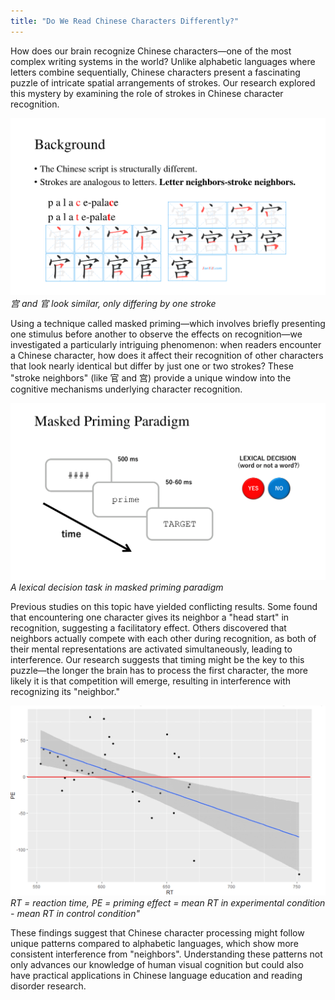 ```yaml
---
title: "Do We Read Chinese Characters Differently?"
---
```

 
How does our brain recognize Chinese characters—one of the most complex writing systems in the world? Unlike alphabetic languages where letters combine sequentially, Chinese characters present a fascinating puzzle of intricate spatial arrangements of strokes. Our research explored this mystery by examining the role of strokes in Chinese character recognition.

![Chinese stroke neighbors](images/vr-1.png)
*宫 and 官 look similar, only differing by one stroke*

Using a technique called masked priming—which involves briefly presenting one stimulus before another to observe the effects on recognition—we investigated a particularly intriguing phenomenon: when readers encounter a Chinese character, how does it affect their recognition of other characters that look nearly identical but differ by just one or two strokes? These "stroke neighbors" (like 官 and 宫) provide a unique window into the cognitive mechanisms underlying character recognition.

![Masked priming paradigm](images/vr-2.png)
*A lexical decision task in masked priming paradigm*

Previous studies on this topic have yielded conflicting results. Some found that encountering one character gives its neighbor a "head start" in recognition, suggesting a facilitatory effect. Others discovered that neighbors actually compete with each other during recognition, as both of their mental representations are activated simultaneously, leading to interference. Our research suggests that timing might be the key to this puzzle—the longer the brain has to process the first character, the more likely it is that competition will emerge, resulting in interference with recognizing its "neighbor."

![RT graph](images/vr-3.png)
*RT = reaction time, PE = priming effect = mean RT in experimental condition - mean RT in control condition"*

These findings suggest that Chinese character processing might follow unique patterns compared to alphabetic languages, which show more consistent interference from "neighbors". Understanding these patterns not only advances our knowledge of human visual cognition but could also have practical applications in Chinese language education and reading disorder research.